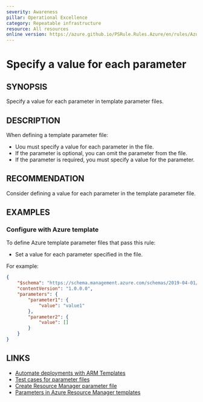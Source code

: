 ```yaml
---
severity: Awareness
pillar: Operational Excellence
category: Repeatable infrastructure
resource: All resources
online version: https://azure.github.io/PSRule.Rules.Azure/en/rules/Azure.Template.ParameterValue/
---
```


# Specify a value for each parameter

## SYNOPSIS

Specify a value for each parameter in template parameter files.

## DESCRIPTION

When defining a template parameter file:

- Uou must specify a value for each parameter in the file.
- If the parameter is optional, you can omit the parameter from the file.
- If the parameter is required, you must specify a value for the parameter.

## RECOMMENDATION

Consider defining a value for each parameter in the template parameter file.

## EXAMPLES

### Configure with Azure template

To define Azure template parameter files that pass this rule:

- Set a value for each parameter specified in the file.

For example:

```json
{
    "$schema": "https://schema.management.azure.com/schemas/2019-04-01/deploymentParameters.json#",
    "contentVersion": "1.0.0.0",
    "parameters": {
        "parameter1": {
            "value": "value1"
        },
        "parameter2": {
            "value": []
        }
    }
}
```

## LINKS

- [Automate deployments with ARM Templates](https://learn.microsoft.com/azure/architecture/framework/devops/automation-infrastructure#automate-deployments-with-arm-templates)
- [Test cases for parameter files](https://docs.microsoft.com/azure/azure-resource-manager/templates/parameter-file-test-cases#parameters-must-contain-values)
- [Create Resource Manager parameter file](https://docs.microsoft.com/azure/azure-resource-manager/templates/parameter-files)
- [Parameters in Azure Resource Manager templates](https://docs.microsoft.com/azure/azure-resource-manager/templates/template-parameters)
